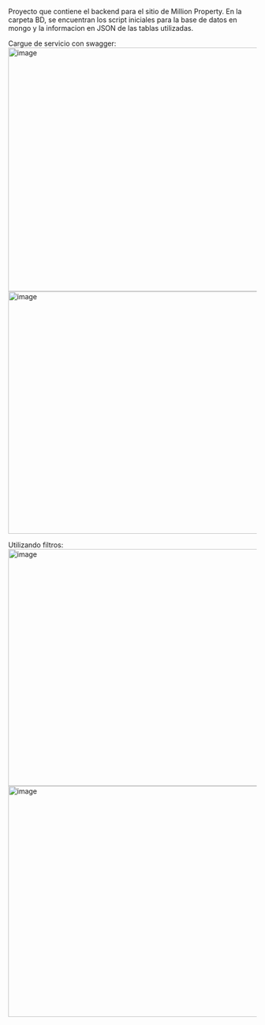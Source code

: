 Proyecto que contiene el backend para el sitio de Million Property.
En la carpeta BD, se encuentran los script iniciales para la base de datos en mongo y la informacion en JSON de las tablas utilizadas. 

Cargue de servicio con swagger:
<img width="921" height="494" alt="image" src="https://github.com/user-attachments/assets/f02ff5ff-764d-4045-a1a7-a6e17e579518" />
<img width="921" height="491" alt="image" src="https://github.com/user-attachments/assets/5f5a930b-d4ca-4ecd-ad01-0509bfccd2a8" />

Utilizando filtros: 
<img width="921" height="480" alt="image" src="https://github.com/user-attachments/assets/080a851f-7ed9-471e-a427-3d6797f660dd" />
<img width="921" height="468" alt="image" src="https://github.com/user-attachments/assets/f08fe092-5373-4c79-9ae1-333f27f252e0" />
